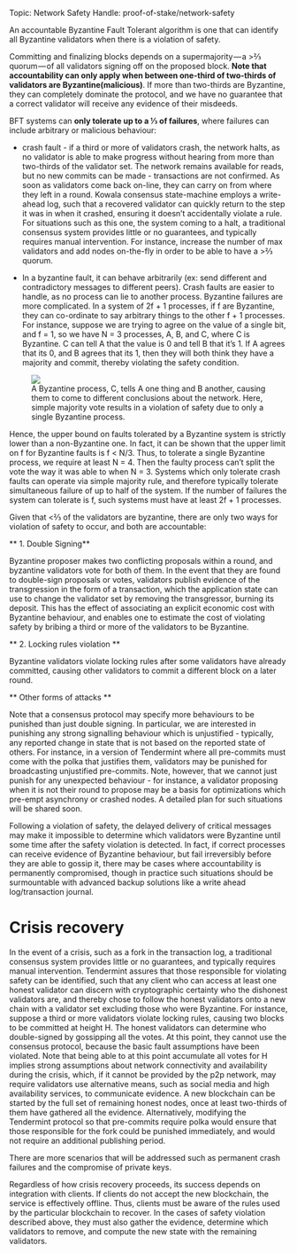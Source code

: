 Topic: Network Safety
Handle: proof-of-stake/network-safety

An accountable Byzantine Fault Tolerant algorithm is one that can identify all Byzantine validators when there is a violation of safety.

Committing and finalizing blocks depends on a supermajority — a >⅔ quorum — of all validators signing off on the proposed block. **Note that accountability can only apply when between one-third of two-thirds of validators are Byzantine(malicious)**. If more than two-thirds are Byzantine, they can completely dominate the protocol, and we have no guarantee that a correct validator will receive any evidence of their misdeeds.

BFT systems can **only tolerate up to a ⅓ of failures**, where failures can include arbitrary or malicious behaviour:

* crash fault - if a third or more of validators crash, the network halts, as no validator is able to make progress without hearing from more than two-thirds of the validator set. The network remains available for reads, but no new commits can be made - transactions are not confirmed. As soon as validators come back on-line, they can carry on from where they left in a round. Kowala consensus state-machine employs a write-ahead log, such that a recovered validator can quickly return to the step it was in when it crashed, ensuring it doesn’t accidentally violate a rule. For situations such as this one, the system coming to a halt, a traditional consensus system provides little or no guarantees, and typically requires manual intervention. For instance, increase the number of max validators and add nodes on-the-fly in order to be able to have a >⅔ quorum.

* In a byzantine fault, it can behave arbitrarily (ex: send different and contradictory messages to different peers). Crash faults are easier to handle, as no process can lie to another process. Byzantine failures are more complicated. In a system of 2f + 1 processes, if f are Byzantine, they can co-ordinate to say arbitrary things to the other f + 1 processes. For instance, suppose we are trying to agree on the value of a single bit, and f = 1, so we have N = 3 processes, A, B, and C, where C is Byzantine. C can tell A that the value is 0 and tell B that it’s 1. If A agrees that its 0, and B agrees that its 1, then they will both think they have a majority and commit, thereby violating the safety condition.

<figure>
    <img src="/assets/images/byzantine.png" >
    <figcaption>A Byzantine process, C, tells A one thing and B another, causing them to come to different conclusions about the network. Here, simple majority vote results in a violation of safety due to only a single Byzantine process.</figcaption>
</figure>

Hence, the upper bound on faults tolerated by a Byzantine system is strictly lower than a non-Byzantine one. In fact, it can be shown that the upper limit on f for Byzantine faults is f < N/3. Thus, to tolerate a single Byzantine process, we require at least N = 4. Then the faulty process can’t split the vote the way it was able to when N = 3. Systems which only tolerate crash faults can operate via simple majority rule, and therefore typically tolerate simultaneous failure of up to half of the system. If the number of failures the system can tolerate is f, such systems must have at least 2f + 1 processes.

Given that <⅔ of the validators are byzantine, there are only two ways for violation of safety to occur, and both are accountable:

** 1. Double Signing**

Byzantine proposer makes two conflicting proposals within a round, and byzantine validators vote for both of them. In the event that they are found to double-sign proposals or votes, validators publish evidence of the transgression in the form of a transaction, which the application state can use to change the validator set by removing the transgressor, burning its deposit. This has the effect of associating an explicit economic cost with Byzantine behaviour, and enables one to estimate the cost of violating safety by bribing a third or more of the validators to be Byzantine.

** 2. Locking rules violation **

Byzantine validators violate locking rules after some validators have already committed, causing other validators to commit a different block on a later round.

** Other forms of attacks **

Note that a consensus protocol may specify more behaviours to be punished than just double signing. In particular, we are interested in punishing any strong signalling behaviour which is unjustified - typically, any reported change in state that is not based on the reported state of others. For instance, in a version of Tendermint where all pre-commits must come with the polka that justifies them, validators may be punished for broadcasting unjustified pre-commits. Note, however, that we cannot just punish for any unexpected behaviour - for instance, a validator proposing when it is not their round to propose may be a basis for optimizations which pre-empt asynchrony or crashed nodes. A detailed plan for such situations will be shared soon.

Following a violation of safety, the delayed delivery of critical messages may make it impossible to determine which validators were Byzantine until some time after the safety violation is detected. In fact, if correct processes can receive evidence of Byzantine behaviour, but fail irreversibly before they are able to gossip it, there may be cases where accountability is permanently compromised, though in practice such situations should be surmountable with advanced backup solutions like a write ahead log/transaction journal.

# Crisis recovery

In the event of a crisis, such as a fork in the transaction log, a traditional consensus system provides little or no guarantees, and typically requires manual intervention. Tendermint assures that those responsible for violating safety can be identified, such that any client who can access at least one honest validator can discern with cryptographic certainty who the dishonest validators are, and thereby chose to follow the honest validators onto a new chain with a validator set excluding those who were Byzantine. For instance, suppose a third or more validators violate locking rules, causing two blocks to be committed at height H. The honest validators can determine who double-signed by gossipping all the votes. At this point, they cannot use the consensus protocol, because the basic fault assumptions have been violated. Note that being able to at this point accumulate all votes for H implies strong assumptions about network connectivity and availability during the crisis, which, if it cannot be provided by the p2p network, may require validators use alternative means, such as social media and high availability services, to communicate evidence. A new blockchain can be started by the full set of remaining honest nodes, once at least two-thirds of them have gathered all the evidence. Alternatively, modifying the Tendermint protocol so that pre-commits require polka would ensure that those responsible for the fork could be punished immediately, and would not require an additional publishing period.

There are more scenarios that will be addressed such as permanent crash failures and the compromise of private keys.

Regardless of how crisis recovery proceeds, its success depends on integration with clients. If clients do not accept the new blockchain, the service is effectively offline. Thus, clients must be aware of the rules used by the particular blockchain to recover. In the cases of safety violation described above, they must also gather the evidence, determine which validators to remove, and compute the new state with the remaining validators.
